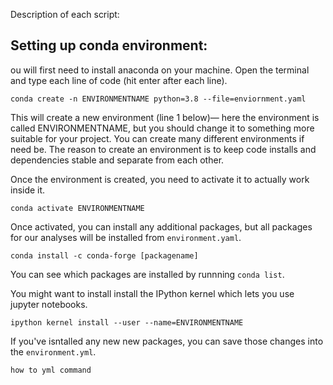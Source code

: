 Description of each script: 


## Setting up conda environment:
ou will first need to install anaconda on your machine. Open the terminal and type each line of code (hit enter after each line). 

`conda create -n ENVIRONMENTNAME python=3.8 --file=enviornment.yaml`

This will create a new environment (line 1 below)— here the environment is called ENVIRONMENTNAME, but you should change it to something more suitable for your project. You can create many different environments if need be. The reason to create an environment is to keep code installs and dependencies stable and separate from each other.

Once the environment is created, you need to activate it to actually work inside it. 

`conda activate ENVIRONMENTNAME `

Once activated, you can install any additional packages, but all packages for our analyses will be installed from `environment.yaml`. 

`conda install -c conda-forge [packagename]` 

You can see which packages are installed by runnning `conda list`. 

You might want to install install the IPython kernel which lets you use jupyter notebooks.

`ipython kernel install --user --name=ENVIRONMENTNAME `

If you've isntalled any new new packages, you can save those changes into the `environment.yml`. 

`how to yml command` 



